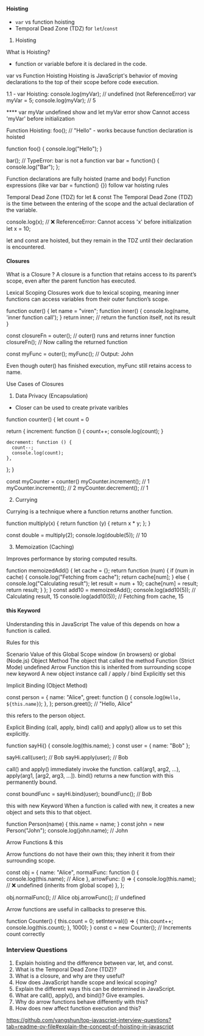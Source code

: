 #### **Hoisting**
  - `var` vs function hoisting
  - Temporal Dead Zone (TDZ) for `let`/`const`

1. Hoisting

What is Hoisting?

 - function or variable before it is declared in the code.

var vs Function Hoisting
Hoisting is JavaScript's behavior of moving declarations to the top of their scope before code execution.

1.1 - var Hoisting:
console.log(myVar); // undefined (not ReferenceError)
var myVar = 5;
console.log(myVar); // 5

**** var myVar undefined show and let myVar error show Cannot access 'myVar' before initialization

Function Hoisting:
foo(); // "Hello" - works because function declaration is hoisted

function foo() {
  console.log("Hello");
}

bar(); // TypeError: bar is not a function
var bar = function() {
  console.log("Bar");
};

Function declarations are fully hoisted (name and body)
Function expressions (like var bar = function() {}) follow var hoisting rules

Temporal Dead Zone (TDZ) for let & const
The Temporal Dead Zone (TDZ) is the time between the entering of the scope and the actual declaration of the variable.

console.log(x); // ❌ ReferenceError: Cannot access 'x' before initialization
let x = 10;

let and const are hoisted, but they remain in the TDZ until their declaration is encountered.

#### **Closures**
What is a Closure ?
A closure is a function that retains access to its parent’s scope, even after the parent function has executed.

Lexical Scoping
Closures work due to lexical scoping, meaning inner functions can access variables from their outer function’s scope.

function outer() {
  let name = "viren";
  function inner() {
    console.log(name, 'inner function call');
  }
  return inner; // return the function itself, not its result
}

const closureFn = outer(); // outer() runs and returns inner function
closureFn(); // Now calling the returned function

const myFunc = outer();
myFunc(); // Output: John

Even though outer() has finished execution, myFunc still retains access to name.

Use Cases of Closures

1. Data Privacy (Encapsulation)
 - Closer can be used to create private varibles

function counter() {
  let count = 0

  return {
    increment: function () {
      count++;
      console.log(count);
    }

    decrement: function () {
      count--;
      console.log(count);
    },
  };
}

const myCounter = counter()
myCounter.increment(); // 1
myCounter.increment(); // 2
myCounter.decrement(); // 1

2. Currying

Currying is a technique where a function returns another function.

function multiply(x) {
  return function (y) {
    return x * y;
  };
}

const double = multiply(2);
console.log(double(5)); // 10

3. Memoization (Caching)

Improves performance by storing computed results.

function memoizedAdd() {
  let cache = {};
  return function (num) {
    if (num in cache) {
      console.log("Fetching from cache");
      return cache[num];
    } else {
      console.log("Calculating result");
      let result = num + 10;
      cache[num] = result;
      return result;
    }
  };
}
const add10 = memoizedAdd();
console.log(add10(5)); // Calculating result, 15
console.log(add10(5)); // Fetching from cache, 15

#### **this Keyword**
Understanding this in JavaScript
The value of this depends on how a function is called.

Rules for this

Scenario	                              Value of this
Global Scope	                          window (in browsers) or global (Node.js)
Object Method	                          The object that called the method
Function (Strict Mode)	                undefined
Arrow Function	                        this is inherited from surrounding scope
new keyword	                            A new object instance
call / apply / bind	                    Explicitly set this

Implicit Binding (Object Method)

const person = {
  name: "Alice",
  greet: function () {
    console.log(`Hello, ${this.name}`);
  },
};
person.greet(); // "Hello, Alice"

this refers to the person object.

Explicit Binding (call, apply, bind)
call() and apply() allow us to set this explicitly.

function sayHi() {
  console.log(this.name);
}
const user = { name: "Bob" };

sayHi.call(user); // Bob
sayHi.apply(user); // Bob

call() and apply() immediately invoke the function.
call(arg1, arg2, ...), apply(arg1, [arg2, arg3, ...]).
bind() returns a new function with this permanently bound.

const boundFunc = sayHi.bind(user);
boundFunc(); // Bob

this with new Keyword
When a function is called with new, it creates a new object and sets this to that object.

function Person(name) {
  this.name = name;
}
const john = new Person("John");
console.log(john.name); // John

Arrow Functions & this

Arrow functions do not have their own this; they inherit it from their surrounding scope.

const obj = {
  name: "Alice",
  normalFunc: function () {
    console.log(this.name); // Alice
  },
  arrowFunc: () => {
    console.log(this.name); // ❌ undefined (inherits from global scope)
  },
};

obj.normalFunc(); // Alice
obj.arrowFunc(); // undefined

Arrow functions are useful in callbacks to preserve this.

function Counter() {
  this.count = 0;
  setInterval(() => {
    this.count++;
    console.log(this.count);
  }, 1000);
}
const c = new Counter(); // Increments count correctly

### **Interview Questions**

1. Explain hoisting and the difference between var, let, and const.
2. What is the Temporal Dead Zone (TDZ)?
3. What is a closure, and why are they useful?
4. How does JavaScript handle scope and lexical scoping?
5. Explain the different ways this can be determined in JavaScript.
6. What are call(), apply(), and bind()? Give examples.
7. Why do arrow functions behave differently with this?
8. How does new affect function execution and this?

https://github.com/yangshun/top-javascript-interview-questions?tab=readme-ov-file#explain-the-concept-of-hoisting-in-javascript

